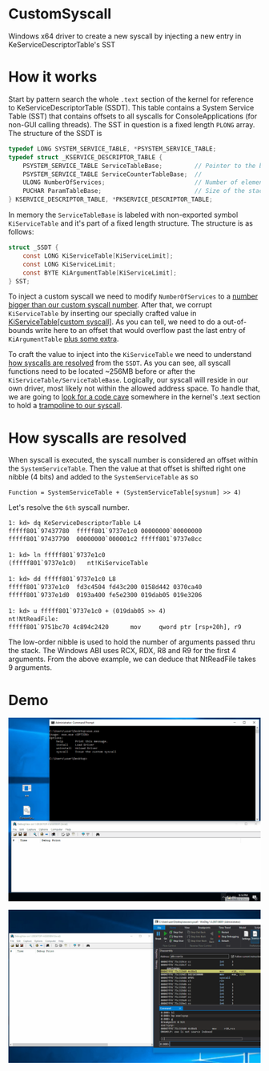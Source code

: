 # CustomSyscall
Windows x64 driver to create a new syscall by injecting a new entry in KeServiceDescriptorTable's SST 

# How it works
Start by pattern search the whole `.text` section of the kernel for reference to KeServiceDescriptorTable (SSDT).
This table contains a System Service Table (SST) that contains offsets to all syscalls for ConsoleApplications (for non-GUI calling threads). The SST in question is a fixed length `PLONG` array. The structure of the SSDT is

```C
typedef LONG SYSTEM_SERVICE_TABLE, *PSYSTEM_SERVICE_TABLE;
typedef struct _KSERVICE_DESCRIPTOR_TABLE {
    PSYSTEM_SERVICE_TABLE ServiceTableBase;         // Pointer to the base of the SST
    PSYSTEM_SERVICE_TABLE ServiceCounterTableBase;  //
    ULONG NumberOfServices;                         // Number of elements in ServiceTableBase
    PUCHAR ParamTableBase;                          // Size of the stack arguments for each syscall
} KSERVICE_DESCRIPTOR_TABLE, *PKSERVICE_DESCRIPTOR_TABLE;
```

In memory the `ServiceTableBase` is labeled with non-exported symbol `KiServiceTable` and it's part of a fixed length structure. The structure is as follows:

```C
struct _SSDT {
    const LONG KiServiceTable[KiServiceLimit];
    const LONG KiServiceLimit;
    const BYTE KiArgumentTable[KiServiceLimit];
} SST;
```

To inject a custom syscall we need to modify `NumberOfServices` to a [number bigger than our custom syscall number](https://github.com/uafio/CustomSyscall/blob/main/CustomSyscall/main.cpp#L233). After that, we corrupt `KiServiceTable` by inserting our specially crafted value in [KiServiceTable[custom syscall]](https://github.com/uafio/CustomSyscall/blob/main/CustomSyscall/main.cpp#L232). As you can tell, we need to do a out-of-bounds write here to an offset that would overflow past the last entry of `KiArgumentTable` [plus some extra](https://github.com/uafio/CustomSyscall/blob/main/CustomSyscall/main.cpp#L178).

To craft the value to inject into the `KiServiceTable` we need to understand [how syscalls are resolved](#How-syscalls-are-resolved) from the `SSDT`. As you can see, all syscall functions need to be located ~256MB before or after the `KiServiceTable/ServiceTableBase`. Logically, our syscall will reside in our own driver, most likely not within the allowed address space. To handle that, we are going to [look for a code cave](https://github.com/uafio/CustomSyscall/blob/main/CustomSyscall/main.cpp#L97) somewhere in the kernel's .text section to hold a [trampoline to our syscall](https://github.com/uafio/CustomSyscall/blob/main/CustomSyscall/main.cpp#L223).


# How syscalls are resolved
When syscall is executed, the syscall number is considered an offset within the `SystemServiceTable`. Then the value at that offset is shifted right one nibble (4 bits) and added to the `SystemServiceTable` as so
```
Function = SystemServiceTable + (SystemServiceTable[sysnum] >> 4)
```

Let's resolve the `6th` syscall number.
```
1: kd> dq KeServiceDescriptorTable L4
fffff801`97437780  fffff801`9737e1c0 00000000`00000000
fffff801`97437790  00000000`000001c2 fffff801`9737e8cc

1: kd> ln fffff801`9737e1c0
(fffff801`9737e1c0)   nt!KiServiceTable 

1: kd> dd fffff801`9737e1c0 L8
fffff801`9737e1c0  fd3c4504 fd43c200 0158d442 0370ca40
fffff801`9737e1d0  0193a400 fe5e2300 019dab05 019e3206

1: kd> u fffff801`9737e1c0 + (019dab05 >> 4)
nt!NtReadFile:
fffff801`9751bc70 4c894c2420      mov     qword ptr [rsp+20h], r9
```

The low-order nibble is used to hold the number of arguments passed thru the stack. The Windows ABI uses RCX, RDX, R8 and R9 for the first 4 arguments. From the above example, we can deduce that NtReadFile takes 9 arguments.

# Demo
![demo1](/assets/custom_syscall.gif)

![demo2](/assets/custom_syscall1.gif)

